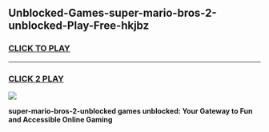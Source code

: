 
## Unblocked-Games-super-mario-bros-2-unblocked-Play-Free-hkjbz
<h3>
<a href="https://premium76.site?title=super-mario-bros-2-unblocked&ref=12A">CLICK TO PLAY</a></h3>
<hr>

<h3>
<a href="https://premium76.site?title=super-mario-bros-2-unblocked&ref=12A">CLICK 2 PLAY</a>
  
</h3>

<a href="https://premium76.site?title=super-mario-bros-2-unblocked&ref=12A"><img src="https://clearcache.store/games.png"></a>


**super-mario-bros-2-unblocked games unblocked: Your Gateway to Fun and Accessible Online Gaming**
